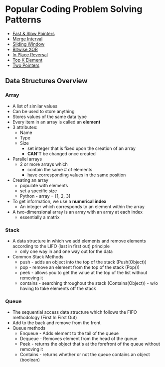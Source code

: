 # Popular Coding Problem Solving Patterns

* [Fast & Slow Pointers](fast-slow.py)
* [Merge Interval](merge-interval.py)
* [Sliding Window](sliding-window.py)
* [Bitwise XOR](bitwise-xor.py)
* [In Place Reversal](in-place-reversal.py)
* [Top K Element](top-k-elem.py)
* [Two Pointers](two-pointers.py)

## Data Structures Overview

### Array

- A list of similar values
- Can be used to store anything
- Stores values of the same data type
- Every item in an array is called an **element**
- 3 attributes:
    - Name
    - Type
    - Size
        - set integer that is fixed upon the creation of an array
        - **CAN'T** be changed once created
- Parallel arrays
    - 2 or more arrays which
        - contain the same # of elements
        - have corresponding values in the same position
- Creating an array
    - populate with elements
    - set a specific size
    - Python - array = [1, 2, 3]
- To get information, we use a **numerical index**
    - An integer which corresponds to an element within the array
- A two-dimensional array is an array with an array at each index
    - essentially a matrix

### Stack

- A data structure in which we add elements and remove elements according to the LIFO (last in first out) principle
    - only one way in and one way out for the data
- Common Stack Methods
    - push - adds an object into the top of the stack (Push(Object))
    - pop - remove an element from the top of the stack (Pop())
    - peek - allows you to get the value at the top of the list without removing it
    - contains - searching throughout the stack (Contains(Object)) - w/o having to take elements off the stack

### Queue

- The sequential access data structure which follows the FIFO methodology (First In First Out)
- Add to the back and remove from the front
- Queue methods
    - Enqueue - Adds element to the tail of the queue
    - Dequeue - Removes element from the head of the queue
    - Peek - returns the object that's at the forefront of the queue without removing it
    - Contains - returns whether or not the queue contains an object (boolean)


